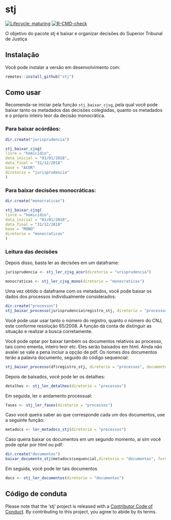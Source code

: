 
<!-- README.md is generated from README.Rmd. Please edit that file -->

# stj

<!-- badges: start -->

[![Lifecycle:
maturing](https://img.shields.io/badge/lifecycle-maturing-blue.svg)](https://www.tidyverse.org/lifecycle/#maturing)
[![R-CMD-check](https://github.com/jjesusfilho/stj/workflows/R-CMD-check/badge.svg)](https://github.com/jjesusfilho/stj/actions)
<!-- badges: end -->

O objetivo do pacote stj é baixar e organizar decisões do Superior
Tribunal de Justiça

## Instalação

Você pode instalar a versão em desenvolvimento com:

``` r
remotes::install_github("stj")
```

## Como usar

Recomenda-se iniciar pela função `stj_baixar_cjsg`, pela qual você pode
baixar tanto os metadados das decisões colegiadas, quanto os metadados e
o próprio inteiro teor da decisão monocrática.

### Para baixar acórdãos:

``` r
dir.create("jurisprudencia")

stj_baixar_cjsg(
livre = "homicídio",
data_inicial = "01/01/2018",
data_final = "31/12/2018"
base = "ACOR"
diretorio = "jurisprudencia"
)
```

### Para baixar decisões monocráticas:

``` r
dir.create("monocraticas")

stj_baixar_cjsg(
livre = "homicídio",
data_inicial = "01/01/2018",
data_final = "31/12/2018"
base = "MONO"
diretorio = "monocraticas"
)
```

### Leitura das decisões

Depois disso, basta ler as decisões em um dataframe:

``` r
jurisprudencia <- stj_ler_cjsg_acor(diretorio = "urisprudencia")

monocraticas <- stj_ler_cjsg_mono(diretorio = "monocraticas")
```

Uma vez obtido o dataframe com os metadados, você pode baixar os dados
dos processos individualmente considerados:

``` r
dir.create("processos")
stj_baixar_processo(jurisprudencia$registro_stj, diretorio = "processos")
```

Você pode usar usar tanto o número do registro, quanto o número do CNJ,
este conforme resolução 65/2008. A função dá conta de distinguir as
situação e realizar a busca corretamente.

Você pode optar por baixar também os documentos relativos ao processo,
tais como ementa, inteiro teor etc. Eles serão baixados em html. Ainda
não avaliei se vale a pena incluir a opção de pdf. Os nomes dos
documentos terão a palavra documento, seguido do código sequencial:

``` r
stj_baixar_processo(df$registro_stj, diretorio = "processos", documentos = TRUE)
```

Depois de baixados, você pode ler os detalhes:

``` r
detalhes <- stj_ler_detalhes(diretorio = "processos")
```

Em seguida, ler o andamento processual:

``` r
fases <- stj_ler_fases(diretorio = "processos")
```

Caso você queira saber ao que corresponde cada um dos documentos, use a
seguinte função:

``` r
metadocs <- ler_metadocs_stj(diretorio = "processos")
```

Caso queira baixar os documentos em um segundo momento, aí sim você pode
optar por html ou pdf:

``` r
dir.create("documentos")
baixar_documento_stj(metadocs$sequencial,diretorio = "documentos", formato="pdf")
```

Em seguida, você pode ler tais documentos

``` r
docs <- stj_ler_documentos(diretorio = "documentos")
```

## Código de conduta

Please note that the ‘stj’ project is released with a [Contributor Code
of Conduct](CODE_OF_CONDUCT.md). By contributing to this project, you
agree to abide by its terms.
